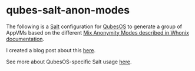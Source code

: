 # qubes-salt-anon-modes

The following is a [Salt](https://www.saltstack.com/) configuration for [QubesOS](https://www.qubes-os.org/doc/salt/) to generate a group of AppVMs based on the different [Mix Anonymity Modes described in Whonix documentation](https://www.whonix.org/wiki/DoNot#Anonymity_Modes).

I created a blog post about this [here](https://rooneymcnibnug.github.io/privacy/2021/06/19/Qubes-Whonix-anon-modes.html).

See more about QubesOS-specific Salt usage [here](https://github.com/QubesOS/qubes-mgmt-salt-dom0-qvm/blob/master/README.rst).
